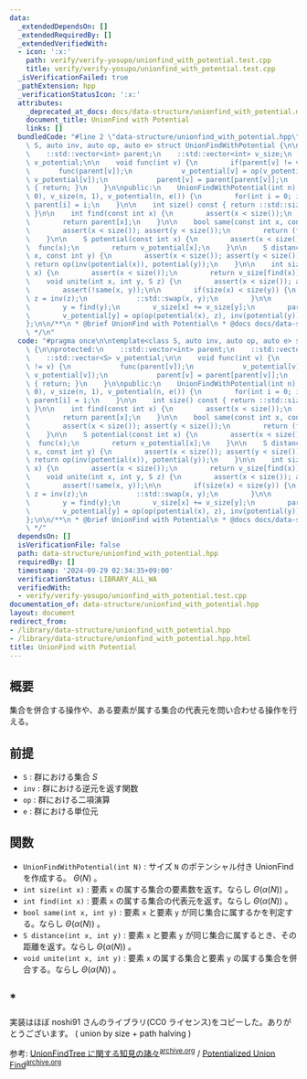 ```yaml
---
data:
  _extendedDependsOn: []
  _extendedRequiredBy: []
  _extendedVerifiedWith:
  - icon: ':x:'
    path: verify/verify-yosupo/unionfind_with_potential.test.cpp
    title: verify/verify-yosupo/unionfind_with_potential.test.cpp
  _isVerificationFailed: true
  _pathExtension: hpp
  _verificationStatusIcon: ':x:'
  attributes:
    _deprecated_at_docs: docs/data-structure/unionfind_with_potential.md
    document_title: UnionFind with Potential
    links: []
  bundledCode: "#line 2 \"data-structure/unionfind_with_potential.hpp\"\n\ntemplate<class\
    \ S, auto inv, auto op, auto e> struct UnionFindWithPotential {\n\nprotected:\n\
    \    ::std::vector<int> parent;\n    ::std::vector<int> v_size;\n    ::std::vector<S>\
    \ v_potential;\n\n    void func(int v) {\n        if(parent[v] != v) {\n     \
    \       func(parent[v]);\n            v_potential[v] = op(v_potential[parent[v]],\
    \ v_potential[v]);\n            parent[v] = parent[parent[v]];\n        }else\
    \ { return; }\n    }\n\npublic:\n    UnionFindWithPotential(int n) : parent(n,\
    \ 0), v_size(n, 1), v_potential(n, e()) {\n        for(int i = 0; i < n; i++)\
    \ parent[i] = i;\n    }\n\n    int size() const { return ::std::size(parent);\
    \ }\n\n    int find(const int x) {\n        assert(x < size());\n        func(x);\n\
    \        return parent[x];\n    }\n\n    bool same(const int x, const int y) {\n\
    \        assert(x < size()); assert(y < size());\n        return (find(x) == find(y));\n\
    \    }\n\n    S potential(const int x) {\n        assert(x < size());\n      \
    \  func(x);\n        return v_potential[x];\n    }\n\n    S distance(const int\
    \ x, const int y) {\n        assert(x < size()); assert(y < size());\n       \
    \ return op(inv(potential(x)), potential(y));\n    }\n\n    int size(const int\
    \ x) {\n        assert(x < size());\n        return v_size[find(x)];\n    }\n\n\
    \    void unite(int x, int y, S z) {\n        assert(x < size()); assert(y < size());\n\
    \        assert(!same(x, y));\n\n        if(size(x) < size(y)) {\n           \
    \ z = inv(z);\n            ::std::swap(x, y);\n        }\n\n        x = find(x);\n\
    \        y = find(y);\n        v_size[x] += v_size[y];\n        parent[y] = x;\n\
    \        v_potential[y] = op(op(potential(x), z), inv(potential(y)));\n    }\n\
    };\n\n/**\n * @brief UnionFind with Potential\n * @docs docs/data-structure/unionfind_with_potential.md\n\
    \ */\n"
  code: "#pragma once\n\ntemplate<class S, auto inv, auto op, auto e> struct UnionFindWithPotential\
    \ {\n\nprotected:\n    ::std::vector<int> parent;\n    ::std::vector<int> v_size;\n\
    \    ::std::vector<S> v_potential;\n\n    void func(int v) {\n        if(parent[v]\
    \ != v) {\n            func(parent[v]);\n            v_potential[v] = op(v_potential[parent[v]],\
    \ v_potential[v]);\n            parent[v] = parent[parent[v]];\n        }else\
    \ { return; }\n    }\n\npublic:\n    UnionFindWithPotential(int n) : parent(n,\
    \ 0), v_size(n, 1), v_potential(n, e()) {\n        for(int i = 0; i < n; i++)\
    \ parent[i] = i;\n    }\n\n    int size() const { return ::std::size(parent);\
    \ }\n\n    int find(const int x) {\n        assert(x < size());\n        func(x);\n\
    \        return parent[x];\n    }\n\n    bool same(const int x, const int y) {\n\
    \        assert(x < size()); assert(y < size());\n        return (find(x) == find(y));\n\
    \    }\n\n    S potential(const int x) {\n        assert(x < size());\n      \
    \  func(x);\n        return v_potential[x];\n    }\n\n    S distance(const int\
    \ x, const int y) {\n        assert(x < size()); assert(y < size());\n       \
    \ return op(inv(potential(x)), potential(y));\n    }\n\n    int size(const int\
    \ x) {\n        assert(x < size());\n        return v_size[find(x)];\n    }\n\n\
    \    void unite(int x, int y, S z) {\n        assert(x < size()); assert(y < size());\n\
    \        assert(!same(x, y));\n\n        if(size(x) < size(y)) {\n           \
    \ z = inv(z);\n            ::std::swap(x, y);\n        }\n\n        x = find(x);\n\
    \        y = find(y);\n        v_size[x] += v_size[y];\n        parent[y] = x;\n\
    \        v_potential[y] = op(op(potential(x), z), inv(potential(y)));\n    }\n\
    };\n\n/**\n * @brief UnionFind with Potential\n * @docs docs/data-structure/unionfind_with_potential.md\n\
    \ */"
  dependsOn: []
  isVerificationFile: false
  path: data-structure/unionfind_with_potential.hpp
  requiredBy: []
  timestamp: '2024-09-29 02:34:35+09:00'
  verificationStatus: LIBRARY_ALL_WA
  verifiedWith:
  - verify/verify-yosupo/unionfind_with_potential.test.cpp
documentation_of: data-structure/unionfind_with_potential.hpp
layout: document
redirect_from:
- /library/data-structure/unionfind_with_potential.hpp
- /library/data-structure/unionfind_with_potential.hpp.html
title: UnionFind with Potential
---
```

## 概要

集合を併合する操作や、ある要素が属する集合の代表元を問い合わせる操作を行える。

## 前提

- `S` : 群における集合 $S$ 
- `inv` : 群における逆元を返す関数
- `op` : 群における二項演算
- `e` : 群における単位元

## 関数

- `UnionFindWithPotential(int N)` : サイズ `N` のポテンシャル付き UnionFind を作成する。 $\Theta(N)$ 。
- `int size(int x)` : 要素 `x` の属する集合の要素数を返す。ならし $\Theta(\alpha(N))$ 。
- `int find(int x)` : 要素 `x` の属する集合の代表元を返す。ならし $\Theta(\alpha(N))$ 。
- `bool same(int x, int y)` : 要素 `x` と要素 `y` が同じ集合に属するかを判定する。ならし $\Theta(\alpha(N))$ 。
- `S distance(int x, int y)` : 要素 `x` と要素 `y` が同じ集合に属するとき、その距離を返す。ならし $\Theta(\alpha(N))$ 。
- `void unite(int x, int y)` : 要素 `x` の属する集合と要素 `y` の属する集合を併合する。ならし $\Theta(\alpha(N))$ 。

## *

実装はほぼ noshi91 さんのライブラリ(CC0 ライセンス)をコピーした。ありがとうございます。 ( union by size + path halving )

参考: [UnionFindTree に関する知見の諸々](https://noshi91.hatenablog.com/entry/2018/05/30/191943)<sup>[archive.org](https://web.archive.org/web/20240221140608/https://noshi91.hatenablog.com/entry/2018/05/30/191943)</sup> / [Potentialized Union Find](https://noshi91.github.io/Library/data_structure/potentialized_union_find.cpp)<sup>[archive.org](https://web.archive.org/web/20240928160516/https://noshi91.github.io/Library/data_structure/potentialized_union_find.cpp)</sup>